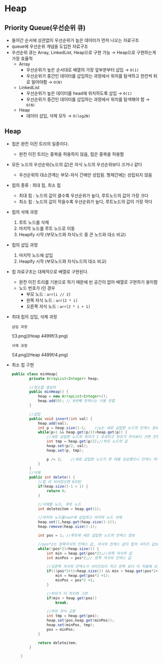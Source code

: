 # Heap

## Priority Queue(우선순위 큐)

- 들어간 순서에 상관없이 우선순위가 높은 데이터가 먼저 나오는 자료구조
- queue에 우선순위 개념을 도입한 자료구조
- 우선순위 큐는 Array, LinkedList, Heap으로 구현 가능 → Heap으로 구현하는게 가장 효율적
    - Array
        - 우선순위가 높은 순서대로 배열의 가장 앞부분부터 삽입 → `O(1)`
        - 우선순위가 중간인 데이터를 삽입하는 과정에서 위치를 탐색하고 한칸씩 뒤로 밀어야함 → `O(N)`
    - LinkedList
        - 우선순위가 높은 데이터를 head에 위치하도록 삽입 → `O(1)`
        - 우선순위가 중간인 데이터를 삽입하는 과정에서 위치를 탐색해야 함 → `O(N)`
    - Heap
        - 데이터 삽입, 삭제 모두 → `O(log2N)`
    

## Heap

- 힙은 완전 이진 트리의 일종이다.
    - 완전 이진 트리는 중복을 허용하지 않음, 힙은 중복을 허용함
- 모든 노드의 우선순위(노드의 값)은 자식 노드의 우선순위보다 크거나 같다
    - 우선순위의 대소관계는 부모-자식 간에만 성립됨. 형제간에는 성립되지 않음
- 힙의 종류 : 최대 힙, 최소 힙
    - 최대 힙 : 노드의 값이 클수록 우선순위가 높다, 루트노드의 값이 가장 크다
    - 최소 힙 : 노드의 값이 작을수록 우선순위가 높다, 루트노드의 값이 가장 작다
- 힙의 삭제 과정
    1. 루트 노드를 삭제
    2. 마지막 노드를 루트 노드로 이동
    3. Heapify 시작 (부모노드와 자식노드 중 큰 노드와 대소 비교)
- 힙의 삽입 과정
    1. 마지막 노드에 삽입
    2. Heapify 시작 (부모노드와 자식노드의 대소 비교)
- 힙 자료구조는 대체적으로 배열로 구현된다.
    - 완전 이진 트리를 기본으로 하기 때문에 빈 공간이 없어 배열로 구현하기 용이함
    - 노드 번호가 i인 경우
        - 부모 노드 : `arr[i // 2]`
        - 왼쪽 자식 노드 : `arr[2 * i]`
        - 오른쪽 자식 노드 : `arr[2 * i + 1]`
        

- 최대 힙의 삽입, 삭제 과정
    
    `삽입 과정`
    
    ![3.png](Heap 4499f/3.png)
    
    `삭제 과정`
    
    ![4.png](Heap 4499f/4.png)
    
- 최소 힙 구현
    
    ```java
    public class minHeap{
            private ArrayList<Integer> heap;
    
            //최소힙 생성자
            public minHeap() {
                heap = new ArrayList<Integer>();
                heap.add(0); // 0번째 인덱스는 사용 안합
            }
    
            //삽입
            public void insert(int val) {
                heap.add(val);
                int p = heap.size()-1;    //p는 새로 삽입한 노드의 인덱스 정보
                while(p>1 && heap.get(p/2)>heap.get(p)) {
                    //새로 삽입한 노드의 위치가 1 초과이고 부모가 자식보다 크면 진행 ->새로 삽입한 노드의 위치가 루트까지 가거나 새로 삽입한 노드가 부모보다 클때까지 진행
                    int tmp = heap.get(p/2);//부모 노드의 값
                    heap.set(p/2, val);
                    heap.set(p, tmp);
    
                    p /= 2;    //새로 삽입한 노드가 한 레벨 상승했으니 인덱스 부모 노드 인덱스 값으로 변경
                }
            }
            //삭제
            public int delete() {
                //힙 이 비어있으면 0리턴
                if(heap.size()-1 < 1) {
                    return 0;
                }
    
                //삭제할 노드, 루트 노드
                int deleteitem = heap.get(1);
    
                //마지막 노드를root에 삽입하고 마지막 노드 삭제
                heap.set(1,heap.get(heap.size()-1));
                heap.remove(heap.size()-1);
    
                int pos = 1; //루트에 새로 삽입한 노드의 인덱스 정보
    
                //pos*2는 왼쪽자식의 인덱스 값, 자식의 인덱스 값이 힙의 사이즈 값보다 크다는것은 더이상 삽입할 위치를 벗어났다는뜻 
                while((pos*2)<heap.size()) {
                    int min = heap.get(pos*2);//왼쪽 자식의 값
                    int minPos = pos*2;// 왼쪽 자식의 인덱스 값
    
                    //오른쪽 자식의 인덱스가 사이즈보다 작고 왼쪽 보다 더 작을때 오른쪽 자식을 부모와 바꿔줄 자식으로 지정
                    if(((pos*2+1)<heap.size()) && min > heap.get(pos*2+1)) {    
                        min = heap.get(pos*2 +1);
                        minPos = pos*2 +1;
                    }
    
                    //부모가 더 작으면 그만
                    if(min > heap.get(pos))
                        break;
    
                    //부모 자식 교환
                    int tmp = heap.get(pos);
                    heap.set(pos,heap.get(minPos));
                    heap.set(minPos, tmp);
                    pos = minPos;
                }
    
                return deleteitem;
            }
    
        }
    ```